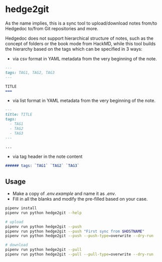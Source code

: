 hedge2git
===

As the name implies, this is a sync tool to upload/download notes from/to Hedgedoc to/from Git repositories and more.

Hedgedoc does not support hierarchical structure of notes, such as the concept of folders or the book mode from HackMD,
while this tool builds the hierarchy based on the tags which can be specified in 3 ways:

- via csv format in YAML metadata from the very beginning of the note.

```markdown
---
tags: TAG1, TAG2, TAG3
---

TITLE
===
```

- via list format in YAML metadata from the very beginning of the note.

```markdown
---
title: TITLE
tags:
  - TAG1
  - TAG2
  - TAG3
---

...
```

- via tag header in the note content

```markdown
###### tags: `TAG1` `TAG2` `TAG3`
```

Usage
---

- Make a copy of *.env.example* and name it as *.env*.
- Fill in all the blanks and modify the pre-filled based on your case.

```bash
pipenv install
pipenv run python hedge2git --help

# upload
pipenv run python hedge2git --push
pipenv run python hedge2git --push "First sync from $HOSTNAME"
pipenv run python hedge2git --push --push-type=overwrite --dry-run

# download
pipenv run python hedge2git --pull
pipenv run python hedge2git --pull --pull-type=overwrite --dry-run
```

